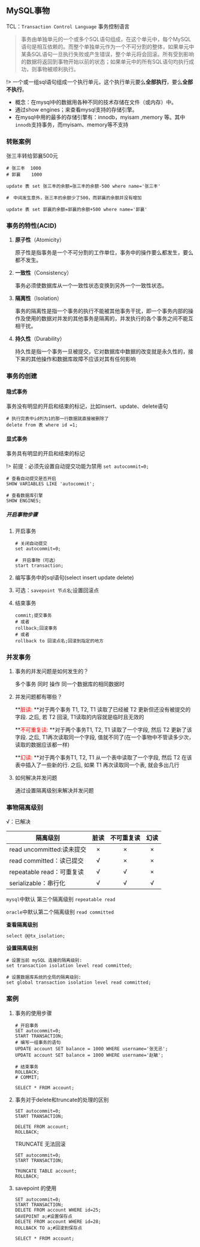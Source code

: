 ## MySQL事物

TCL：`Transaction Control Language` 事务控制语言

> 事务由单独单元的一个或多个SQL语句组成，在这个单元中，每个MySQL语句是相互依赖的。而整个单独单元作为一个不可分割的整体，如果单元中某条SQL语句一旦执行失败或产生错误，整个单元将会回滚。所有受到影响的数据将返回到事物开始以前的状态；如果单元中的所有SQL语句均执行成功，则事物被顺利执行。

!> 一个或一组sql语句组成一个执行单元，这个执行单元要么**全部执行**，要么**全部不执行**。

- 概念：在mysql中的数据用各种不同的技术存储在文件（或内存）中。
- 通过show engines；来查看mysql支持的存储引擎。
- 在mysql中用的最多的存储引擎有：innodb，myisam ,memory 等。其中`innodb`支持事务，而myisam、memory等不支持

### 转账案例

张三丰转给郭襄500元

```
# 张三丰  1000
# 郭襄	1000

update 表 set 张三丰的余额=张三丰的余额-500 where name='张三丰'

#　中间发生意外，张三丰的余额少了500，而郭襄的余额并没有增加

update 表 set 郭襄的余额=郭襄的余额+500 where name='郭襄'
```



### 事务的特性(ACID)

1. **原子性**（Atomicity）

   原子性是指事务是一个不可分割的工作单位，事务中的操作要么都发生，要么都不发生。

2. **一致性**（Consistency）

   事务必须使数据库从一个一致性状态变换到另外一个一致性状态。

3. **隔离性**（Isolation）

   事务的隔离性是指一个事务的执行不能被其他事务干扰，即一个事务内部的操作及使用的数据对并发的其他事务是隔离的，并发执行的各个事务之间不能互相干扰。

4. **持久性**（Durability）

   持久性是指一个事务一旦被提交，它对数据库中数据的改变就是永久性的，接下来的其他操作和数据库故障不应该对其有任何影响

### 事务的创建

#### 隐式事务

事务没有明显的开启和结束的标记，比如insert、update、delete语句

``` mysql
# 执行完表中id列为1的那一行数据就直接被删除了
delete from 表 where id =1;
```

#### 显式事务

事务具有明显的开启和结束的标记

!> 前提：必须先设置自动提交功能为禁用 `set autocommit=0;`



``` mysql
# 查看自动提交是否开启
SHOW VARIABLES LIKE 'autocommit';

# 查看数据库引擎
SHOW ENGINES;
```



##### 开启事物步骤

1. 开启事务

   ``` mysql
   # 关闭自动提交
   set autocommit=0;
   
   #　开启事物（可选）
   start transaction;
   ```

   

2. 编写事务中的sql语句(select insert update delete)

3. 可选：`savepoint 节点名`;设置回滚点

4. 结束事务

   ``` mysql
   commit;提交事务
   # 或者
   rollback;回滚事务
   # 或者
   rollback to 回滚点名;回滚到指定的地方
   ```

   

### 并发事务

1. 事务的并发问题是如何发生的？

   多个事务 同时 操作 同一个数据库的相同数据时

2. 并发问题都有哪些？

   **<span style='color: red'>脏读: </span>**对于两个事务 T1, T2, T1 读取了已经被 T2 更新但还没有被提交的字段. 之后, 若 T2 回滚, T1读取的内容就是临时且无效的

   **<span style='color: red'>不可重复读: </span>**对于两个事务T1, T2, T1 读取了一个字段, 然后 T2 更新了该字段. 
   之后, T1再次读取同一个字段, 值就不同了(在一个事物中不管读多少次，读取的数据应该都一样)

   **<span style='color: red'>幻读: </span>**对于两个事务T1, T2, T1 从一个表中读取了一个字段, 然后 T2 在该表中插入了一些新的行. 之后, 如果 T1 再次读取同一个表, 就会多出几行

3. 如何解决并发问题

   通过设置隔离级别来解决并发问题

### 事物隔离级别

√：已解决

| 隔离级别                  | 脏读 | 不可重复读 | 幻读 |
| ------------------------- | :--: | :--------: | :--: |
| read uncommitted:读未提交 |  ×   |     ×      |  ×   |
| read committed：读已提交  |  √   |     ×      |  ×   |
| repeatable read：可重复读 |  √   |     √      |  ×   |
| serializable：串行化      |  √   |     √      |  √   |

`mysql`中默认 第三个隔离级别 `repeatable read`

`oracle`中默认第二个隔离级别 `read committed`

**查看隔离级别**

``` mysql
select @@tx_isolation;
```

**设置隔离级别**

``` mysql
# 设置当前 mySQL 连接的隔离级别: 
set transaction isolation level read committed;

# 设置数据库系统的全局的隔离级别:
set global transaction isolation level read committed;
```

### 案例

1. 事务的使用步骤

   ``` mysql
   # 开启事务
   SET autocommit=0;
   START TRANSACTION;
   # 编写一组事务的语句
   UPDATE account SET balance = 1000 WHERE username='张无忌';
   UPDATE account SET balance = 1000 WHERE username='赵敏';
   
   # 结束事务
   ROLLBACK;
   # COMMIT;
   
   SELECT * FROM account;
   ```

2. 事务对于delete和truncate的处理的区别

   ```mysql
   SET autocommit=0;
   START TRANSACTION;
   
   DELETE FROM account;
   ROLLBACK;
   ```

   TRUNCATE 无法回滚

   ``` mysql
   SET autocommit=0;
   START TRANSACTION;
   
   TRUNCATE TABLE account;
   ROLLBACK;
   ```

3. savepoint 的使用

   ``` mysql
   SET autocommit=0;
   START TRANSACTION;
   DELETE FROM account WHERE id=25;
   SAVEPOINT a;#设置保存点
   DELETE FROM account WHERE id=28;
   ROLLBACK TO a;#回滚到保存点
   
   SELECT * FROM account;
   ```

   

   

